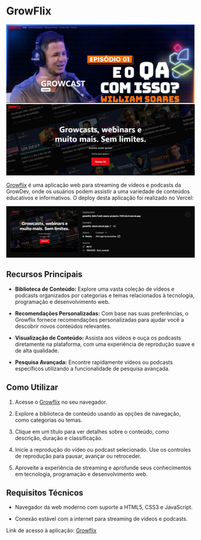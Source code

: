 # GrowFlix
<img width="944" alt="image" src="https://raw.githubusercontent.com/jccostaa/growflix/main/src/images/tela1-growflix.JPG">
<img width="947" alt="image" src="https://raw.githubusercontent.com/jccostaa/growflix/main/src/images/tela2-growflix.JPG">

[Growflix](https://growflix-jean-costa.vercel.app/) é uma aplicação web para streaming de vídeos e podcasts da GrowDev, onde os usuários podem assistir a uma variedade de conteúdos educativos e informativos.
O deploy desta aplicação foi realizado no Vercel:


<img width="947" alt="image" src="https://raw.githubusercontent.com/jccostaa/growflix/main/src/images/tela3-growflix.JPG">

## Recursos Principais

- **Biblioteca de Conteúdo:** Explore uma vasta coleção de vídeos e podcasts organizados por categorias e temas relacionados à tecnologia, programação e desenvolvimento web.

- **Recomendações Personalizadas:** Com base nas suas preferências, o Growflix fornece recomendações personalizadas para ajudar você a descobrir novos conteúdos relevantes.

- **Visualização de Conteúdo:** Assista aos vídeos e ouça os podcasts diretamente na plataforma, com uma experiência de reprodução suave e de alta qualidade.

- **Pesquisa Avançada:** Encontre rapidamente vídeos ou podcasts específicos utilizando a funcionalidade de pesquisa avançada.

## Como Utilizar

1. Acesse o [Growflix](https://growflix-jean-costa.vercel.app/) no seu navegador.

2. Explore a biblioteca de conteúdo usando as opções de navegação, como categorias ou temas.

3. Clique em um título para ver detalhes sobre o conteúdo, como descrição, duração e classificação.

4. Inicie a reprodução do vídeo ou podcast selecionado. Use os controles de reprodução para pausar, avançar ou retroceder.

5. Aproveite a experiência de streaming e aprofunde seus conhecimentos em tecnologia, programação e desenvolvimento web.

## Requisitos Técnicos

- Navegador da web moderno com suporte a HTML5, CSS3 e JavaScript.

- Conexão estável com a internet para streaming de vídeos e podcasts.


Link de acesso à aplicação: [Growflix](https://growflix-jean-costa.vercel.app/)
